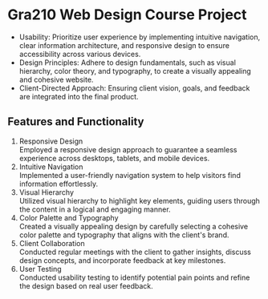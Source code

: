 # Gra210 Web Design Course Project
+ Usability:
Prioritize user experience by implementing intuitive navigation, clear information architecture, and responsive design to ensure accessibility across various devices.
+ Design Principles:
Adhere to design fundamentals, such as visual hierarchy, color theory, and typography, to create a visually appealing and cohesive website.
+ Client-Directed Approach:
Ensuring client vision, goals, and feedback are integrated into the final product.

## Features and Functionality
1. Responsive Design <br>
Employed a responsive design approach to guarantee a seamless experience across desktops, tablets, and mobile devices.
2. Intuitive Navigation  <br>
Implemented a user-friendly navigation system to help visitors find information effortlessly.
3. Visual Hierarchy  <br>
Utilized visual hierarchy to highlight key elements, guiding users through the content in a logical and engaging manner.
5. Color Palette and Typography  <br>
Created a visually appealing design by carefully selecting a cohesive color palette and typography that aligns with the client's brand.
6. Client Collaboration  <br>
Conducted regular meetings with the client to gather insights, discuss design concepts, and incorporate feedback at key milestones.
7. User Testing  <br>
Conducted usability testing to identify potential pain points and refine the design based on real user feedback.
